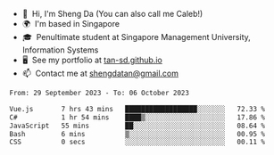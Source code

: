 <!---
tan-sd/tan-sd is a ✨ special ✨ repository because its `README.md` (this file) appears on your GitHub profile.
You can click the Preview link to take a look at your changes.
--->
- 👋  Hi, I'm Sheng Da (You can also call me Caleb!)
- 🌍  I'm based in Singapore
- 🎓  Penultimate student at Singapore Management University, Information Systems
- 🖥️  See my portfolio at [tan-sd.github.io](https://tan-sd.github.io/)
- 📫  Contact me at [shengdatan@gmail.com](mailto:shengdatan@gmail.com)

<!--START_SECTION:waka-->

```txt
From: 29 September 2023 - To: 06 October 2023

Vue.js       7 hrs 43 mins   ██████████████████░░░░░░░   72.33 %
C#           1 hr 54 mins    ████▒░░░░░░░░░░░░░░░░░░░░   17.86 %
JavaScript   55 mins         ██░░░░░░░░░░░░░░░░░░░░░░░   08.64 %
Bash         6 mins          ▒░░░░░░░░░░░░░░░░░░░░░░░░   00.95 %
CSS          0 secs          ░░░░░░░░░░░░░░░░░░░░░░░░░   00.11 %
```

<!--END_SECTION:waka-->
